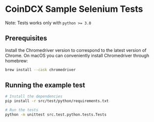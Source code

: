 # CoinDCX Sample Selenium Tests

Note: Tests works only with `python >= 3.0`



## Prerequisites

Install the Chromedriver version to correspond to the latest version of Chrome. On macOS you can conveniently install Chromedriver through homebrew:

```bash
brew install --cask chromedriver
```

 

## Running the example test

```bash
# Install the dependencies
pip install -r src/test/python/requirements.txt

# Run the tests
python -m unittest src.test.python.tests.Tests
```
